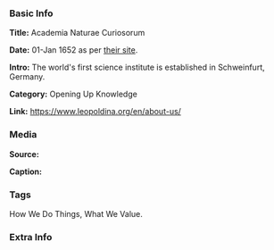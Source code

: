 ### Basic Info

**Title:** Academia Naturae Curiosorum

**Date:** 01-Jan 1652 as per [their site](https://www.leopoldina.org/en/about-us/about-the-leopoldina/history/the-history-of-the-leopoldina/).

**Intro:** The world's first science institute is established in Schweinfurt, Germany.

**Category:** Opening Up Knowledge

**Link:** https://www.leopoldina.org/en/about-us/

### Media

**Source:** 

**Caption:** 

### Tags

How We Do Things, What We Value.

### Extra Info
